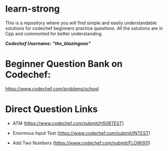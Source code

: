# learn-strong
This is a repository where you will find simple and easily understandable solutions for codechef beginners practice questions. 
All the solutions are in Cpp and commented for better understanding. 

***Codechef Username: "the_blazingone"***

# Beginner Question Bank on Codechef: 
https://www.codechef.com/problems/school

# Direct Question Links
* 
  ATM (https://www.codechef.com/submit/HS08TEST)

*  
  Enormous Input Test (https://www.codechef.com/submit/INTEST)
  
* 
  Add Two Numbers (https://www.codechef.com/submit/FLOW001)
